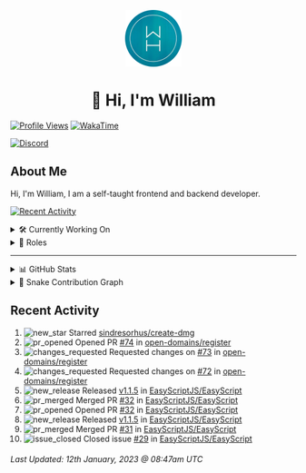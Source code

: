 <p align="center">
  <a href="https://wdh.gg">
    <img src="https://raw.githubusercontent.com/WilliamDavidHarrison/WilliamDavidHarrison/main/assets/logo.png" height="100" width="100">
  </a>
</p>

<h1 align="center">👋 Hi, I'm William</h1>

[![Profile Views](https://komarev.com/ghpvc/?username=williamdavidharrison&color=blue&style=for-the-badge)](https://wdh.gg/github)
[![WakaTime](https://wakatime.com/badge/user/817e29c1-e1ac-4adc-936b-37bfa447c165.svg?style=for-the-badge)](https://wdh.gg/wakatime)

[![Discord](https://lanyard.cnrad.dev/api/853158265466257448)](https://wdh.gg/discord/account)

## About Me
Hi, I'm William, I am a self-taught frontend and backend developer.

[![Recent Activity](https://img.shields.io/badge/-Recent%20Activity-333333?style=for-the-badge&logo=github)](https://wdh.gg/activity)

<details>
  <summary>🛠️ Currently Working On</summary>
  <br>

  [![Easy Script](https://img.shields.io/badge/-Easy%20Script-333333?style=for-the-badge)](https://wdh.gg/easyscript)

</details>

<details>
  <summary>💼 Roles</summary>
  <br>

  [![Future Focus Accounting](https://img.shields.io/badge/Future%20Focus%20Accounting-Developer-222222?style=for-the-badge)](https://wdh.gg/ffa/github)

  [![Open Domains](https://img.shields.io/badge/Open%20Domains-Maintainer-222222?style=for-the-badge)](https://wdh.gg/od)

  [![is-a.dev](https://img.shields.io/badge/is--a.dev-Maintainer-222222?style=for-the-badge)](https://wdh.gg/is-a-dev)

  [![is-a-good.dev](https://img.shields.io/badge/is--a--good.dev-Helper-222222?style=for-the-badge)](https://wdh.gg/is-a-good-dev)

</details>

---

<details>
  <summary>📊 GitHub Stats</summary>
  <br>

  ![GitHub Stats](https://github-readme-stats.vercel.app/api?username=williamdavidharrison&theme=algolia&show_icons=true&border_radius=8&count_private=true&include_all_commits=true)

  ![Top Languages](https://github-readme-stats.vercel.app/api/top-langs/?username=williamdavidharrison&theme=algolia&layout=compact&border_radius=8)

  ![GitHub Streak](https://streak-stats.demolab.com/?user=WilliamDavidHarrison&theme=dark)

</details>

<details>
  <summary>🐍 Snake Contribution Graph</summary>
  <br>

  ![Snake](https://github.com/WilliamDavidHarrison/WilliamDavidHarrison/blob/output/github-contribution-grid-snake.svg)

</details>

## Recent Activity

<!--RECENT_ACTIVITY:start-->
1. ![new_star](https://cdn.jsdelivr.net/gh/Readme-Workflows/Readme-Icons@main/icons/octicons/StarredRepositoryYellow.svg) Starred [sindresorhus/create-dmg](https://github.com/sindresorhus/create-dmg)<br>
2. ![pr_opened](https://cdn.jsdelivr.net/gh/Readme-Workflows/Readme-Icons@main/icons/octicons/PullRequestOpened.svg) Opened PR [#74](https://github.com/open-domains/register/pull/74) in [open-domains/register](https://github.com/open-domains/register)<br>
3. ![changes_requested](https://cdn.jsdelivr.net/gh/Readme-Workflows/Readme-Icons@main/icons/octicons/RequestedChanges.svg) Requested changes on [#73](https://github.com/open-domains/register/pull/73#pullrequestreview-1245140767) in [open-domains/register](https://github.com/open-domains/register)<br>
4. ![changes_requested](https://cdn.jsdelivr.net/gh/Readme-Workflows/Readme-Icons@main/icons/octicons/RequestedChanges.svg) Requested changes on [#72](https://github.com/open-domains/register/pull/72#pullrequestreview-1245125911) in [open-domains/register](https://github.com/open-domains/register)<br>
5. ![new_release](https://cdn.jsdelivr.net/gh/Readme-Workflows/Readme-Icons@main/icons/octicons/Release.svg) Released [v1.1.5](https://github.com/EasyScriptJS/EasyScript/releases/tag/v1.1.5) in [EasyScriptJS/EasyScript](https://github.com/EasyScriptJS/EasyScript)<br>
6. ![pr_merged](https://cdn.jsdelivr.net/gh/Readme-Workflows/Readme-Icons@main/icons/octicons/PullRequestMerged.svg) Merged PR [#32](https://github.com/EasyScriptJS/EasyScript/pull/32) in [EasyScriptJS/EasyScript](https://github.com/EasyScriptJS/EasyScript)<br>
7. ![pr_opened](https://cdn.jsdelivr.net/gh/Readme-Workflows/Readme-Icons@main/icons/octicons/PullRequestOpened.svg) Opened PR [#32](https://github.com/EasyScriptJS/EasyScript/pull/32) in [EasyScriptJS/EasyScript](https://github.com/EasyScriptJS/EasyScript)<br>
8. ![new_release](https://cdn.jsdelivr.net/gh/Readme-Workflows/Readme-Icons@main/icons/octicons/Release.svg) Released [v1.1.5](https://github.com/EasyScriptJS/EasyScript/releases/tag/v1.1.5) in [EasyScriptJS/EasyScript](https://github.com/EasyScriptJS/EasyScript)<br>
9. ![pr_merged](https://cdn.jsdelivr.net/gh/Readme-Workflows/Readme-Icons@main/icons/octicons/PullRequestMerged.svg) Merged PR [#31](https://github.com/EasyScriptJS/EasyScript/pull/31) in [EasyScriptJS/EasyScript](https://github.com/EasyScriptJS/EasyScript)<br>
10. ![issue_closed](https://cdn.jsdelivr.net/gh/Readme-Workflows/Readme-Icons@main/icons/octicons/IssueClosed.svg) Closed issue [#29](https://github.com/EasyScriptJS/EasyScript/issues/29) in [EasyScriptJS/EasyScript](https://github.com/EasyScriptJS/EasyScript)<br>
<!--RECENT_ACTIVITY:end-->

<!--RECENT_ACTIVITY:last_update-->
###### Last Updated: 12th January, 2023 @ 08:47am UTC
<!--RECENT_ACTIVITY:last_update_end-->
